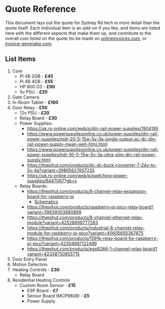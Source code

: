 # Quote Reference
This document lays out the quote for Sydney Rd tech in more detail than the quote itself. Each individual item is an add-on if you like, and items are listed here with the different aspects that make them up, and contribute to the overall cost listed on the quote (to be made on [onlineinvoices.com](https://create.onlineinvoices.com/gb/templates/free-online-quote-template), or [invoice-generator.com](https://invoice-generator.com/).

## List Items
1. Core
	* Pi 4B 2GB - __£45__
	* Pi 4B 4GB - __£55__
	* HP 800 G3 - __£90__
	* 5v PSU - __£20__
2. Gate Camera
3. In-Room Tablet - __£160__
4. Door Relay - __£50__
	* 12v PSU - __£20__
	* Relay Board - __£30__
	* Power Supplies:
		* https://uk.rs-online.com/web/p/din-rail-power-supplies/1904195
		* https://www.powersuppliesonline.co.uk/power-supplies/din-rail-power-supplies/mdr-20-5-15w-5v-3a-single-output-ac-dc-din-rail-power-supply-mean-well-html.html
		* https://www.powersuppliesonline.co.uk/power-supplies/din-rail-power-supplies/hdr-30-5-15w-5v-3a-ultra-slim-din-rail-power-supply.html
		* https://thepihut.com/products/dc-dc-buck-converter-7-24v-to-5v-4a?variant=39865627607235
		* https://uk.rs-online.com/web/p/switching-power-supplies/6447067?gb=s
	* Relay Boards:
		* https://thepihut.com/products/8-channel-relay-expansion-board-for-raspberry-pi
			* [Schematics](https://files.waveshare.com/upload/d/db/RPi_Relay_Board_%28B%29_Schematic.pdf)
		* https://thepihut.com/products/raspberry-pi-pico-relay-board?variant=39639303880899
		* https://thepihut.com/products/8-channel-ethernet-relay-module?variant=42528898777283
		* https://thepihut.com/products/industrial-8-channel-relay-module-for-raspberry-pi-pico?variant=40605655367875
		* https://thepihut.com/products/1591b-relay-board-for-raspberry-pi-pico?variant=42304897122499
		* https://thepihut.com/products/esp8266-1-channel-relay-board?variant=42338750955715
5. Door Entry Panel
6. Motion Detection
7. Heating Controls - __£30__
	* Relay Board
8. Residential Heating Controls
	* Custom Room Sensor - __£15__
		* ESP Board - __£7__
		* Sensor Board (MCP9808) - __£5__
		* Power Supply
